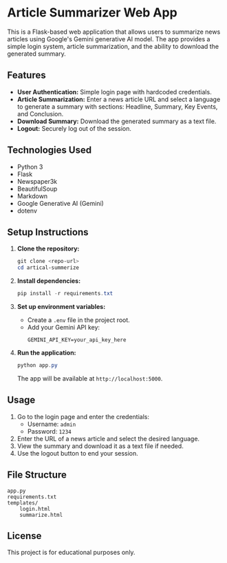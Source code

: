 # Article Summarizer Web App

This is a Flask-based web application that allows users to summarize news articles using Google's Gemini generative AI model. The app provides a simple login system, article summarization, and the ability to download the generated summary.

## Features
- **User Authentication:** Simple login page with hardcoded credentials.
- **Article Summarization:** Enter a news article URL and select a language to generate a summary with sections: Headline, Summary, Key Events, and Conclusion.
- **Download Summary:** Download the generated summary as a text file.
- **Logout:** Securely log out of the session.

## Technologies Used
- Python 3
- Flask
- Newspaper3k
- BeautifulSoup
- Markdown
- Google Generative AI (Gemini)
- dotenv

## Setup Instructions

1. **Clone the repository:**
   ```powershell
   git clone <repo-url>
   cd artical-summerize
   ```

2. **Install dependencies:**
   ```powershell
   pip install -r requirements.txt
   ```

3. **Set up environment variables:**
   - Create a `.env` file in the project root.
   - Add your Gemini API key:
     ```
     GEMINI_API_KEY=your_api_key_here
     ```

4. **Run the application:**
   ```powershell
   python app.py
   ```
   The app will be available at `http://localhost:5000`.

## Usage
1. Go to the login page and enter the credentials:
   - Username: `admin`
   - Password: `1234`
2. Enter the URL of a news article and select the desired language.
3. View the summary and download it as a text file if needed.
4. Use the logout button to end your session.

## File Structure
```
app.py
requirements.txt
templates/
    login.html
    summarize.html
```

## License
This project is for educational purposes only.
